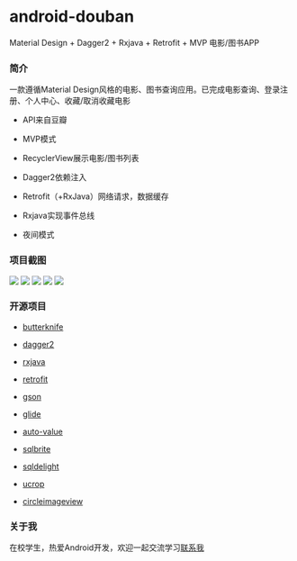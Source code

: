 # android-douban

Material Design + Dagger2 + Rxjava + Retrofit + MVP 电影/图书APP

### 简介

一款遵循Material Design风格的电影、图书查询应用。已完成电影查询、登录注册、个人中心、收藏/取消收藏电影

- API来自豆瓣

- MVP模式

- RecyclerView展示电影/图书列表

- Dagger2依赖注入

- Retrofit（+RxJava）网络请求，数据缓存

- Rxjava实现事件总线

- 夜间模式

### 项目截图

![](https://github.com/liudg/android-douban/raw/master/screenshots/1.jpg)
![](https://github.com/liudg/android-douban/raw/master/screenshots/2.jpg)
![](https://github.com/liudg/android-douban/raw/master/screenshots/3.jpg)
![](https://github.com/liudg/android-douban/raw/master/screenshots/4.jpg)
![](https://github.com/liudg/android-douban/raw/master/screenshots/5.jpg)

### 开源项目

- [butterknife](https://github.com/JakeWharton/butterknife)

- [dagger2](https://github.com/google/dagger)

- [rxjava](https://github.com/ReactiveX/RxJava)

- [retrofit](https://github.com/square/retrofit)

- [gson](https://github.com/google/gson)

- [glide](https://github.com/bumptech/glide)

- [auto-value](https://github.com/google/auto)

- [sqlbrite](https://github.com/square/sqlbrite)

- [sqldelight](https://github.com/square/sqldelight)

- [ucrop](https://github.com/Yalantis/uCrop)

- [circleimageview](https://github.com/hdodenhof/CircleImageView)

### 关于我

在校学生，热爱Android开发，欢迎一起交流学习[联系我](mailto:liudg95@gmail.com)

